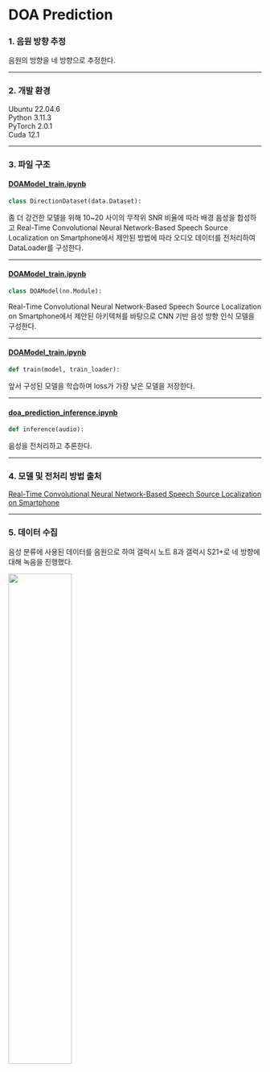 # DOA Prediction

### 1. 음원 방향 추정

음원의 방향을 네 방향으로 추정한다.

---

### 2. 개발 환경

Ubuntu 22.04.6  
Python 3.11.3  
PyTorch 2.0.1  
Cuda 12.1

---

### 3. 파일 구조

#### [DOAModel_train.ipynb](https://github.com/KOBOT-BOARD12/seeyoursound-model-serving/blob/main/DOA_prediction/DOAModel_train.ipynb)

```python
class DirectionDataset(data.Dataset):
```

좀 더 강건한 모델을 위해 10~20 사이의 무작위 SNR 비율에 따라 배경 음성을 합성하고 Real-Time Convolutional Neural Network-Based Speech Source Localization on Smartphone에서 제안된 방법에 따라 오디오 데이터를 전처리하여 DataLoader를 구성한다.

---

#### [DOAModel_train.ipynb](https://github.com/KOBOT-BOARD12/seeyoursound-model-serving/blob/main/DOA_prediction/DOAModel_train.ipynb)

```python
class DOAModel(nn.Module):
```

Real-Time Convolutional Neural Network-Based Speech Source Localization on Smartphone에서 제안된 아키텍쳐를 바탕으로 CNN 기반 음성 방향 인식 모델을 구성한다.

---

#### [DOAModel_train.ipynb](https://github.com/KOBOT-BOARD12/seeyoursound-model-serving/blob/main/DOA_prediction/DOAModel_train.ipynb)

```python
def train(model, train_loader):
```

앞서 구성된 모델을 학습하며 loss가 가장 낮은 모델을 저장한다.

---

#### [doa_prediction_inference.ipynb](https://github.com/KOBOT-BOARD12/seeyoursound-model-serving/blob/main/DOA_prediction/doa_prediction_inference.ipynb)

```python
def inference(audio):
```

음성을 전처리하고 추론한다.

---

### 4. 모델 및 전처리 방법 출처

[Real-Time Convolutional Neural Network-Based Speech Source Localization on Smartphone](https://ieeexplore.ieee.org/document/8910614)

---

### 5. 데이터 수집

음성 분류에 사용된 데이터를 음원으로 하여 갤럭시 노트 8과 갤럭시 S21+로 네 방향에 대해 녹음을 진행했다.

<img src="https://i.ibb.co/svG0d5X/recording.jpg" width="50%" height="50%">
